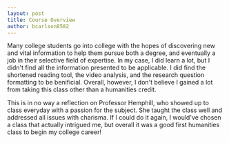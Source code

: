```yaml
---
layout: post
title: Course Overview
author: bcarlson8582
---
```


Many college students go into college with the hopes of discovering new and vital
information to help them pursue both a degree, and eventually a job in their selective
field of expertise. In my case, I did learn a lot, but I didn't find all the information
presented to be applicable. I did find the shortened reading tool, the video analysis, and
the research question formatting to be benificial. Overall, however, I don't believe I
gained a lot from taking this class other than a humanities credit.

This is in no way a reflection on Professor Hemphill, who showed up to class everyday
with a passion for the subject. She taught the class well and addressed all issues with 
charisma. If I could do it again, I would've chosen a class that actually intrigued me,
but overall it was a good first humanities class to begin my college career!
